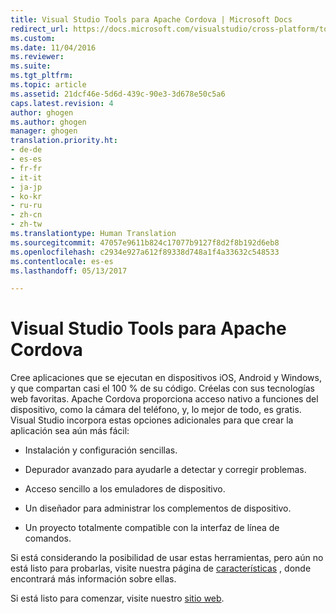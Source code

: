 ```yaml
---
title: Visual Studio Tools para Apache Cordova | Microsoft Docs
redirect_url: https://docs.microsoft.com/visualstudio/cross-platform/tools-for-cordova/
ms.custom: 
ms.date: 11/04/2016
ms.reviewer: 
ms.suite: 
ms.tgt_pltfrm: 
ms.topic: article
ms.assetid: 21dcf46e-5d6d-439c-90e3-3d678e50c5a6
caps.latest.revision: 4
author: ghogen
ms.author: ghogen
manager: ghogen
translation.priority.ht:
- de-de
- es-es
- fr-fr
- it-it
- ja-jp
- ko-kr
- ru-ru
- zh-cn
- zh-tw
ms.translationtype: Human Translation
ms.sourcegitcommit: 47057e9611b824c17077b9127f8d2f8b192d6eb8
ms.openlocfilehash: c2934e927a612f89338d748a1f4a33632c548533
ms.contentlocale: es-es
ms.lasthandoff: 05/13/2017

---
```

# <a name="visual-studio-tools-for-apache-cordova"></a>Visual Studio Tools para Apache Cordova
Cree aplicaciones que se ejecutan en dispositivos iOS, Android y Windows, y que compartan casi el 100 % de su código. Créelas con sus tecnologías web favoritas. Apache Cordova proporciona acceso nativo a funciones del dispositivo, como la cámara del teléfono, y, lo mejor de todo, es gratis. Visual Studio incorpora estas opciones adicionales para que crear la aplicación sea aún más fácil:  
  
-   Instalación y configuración sencillas.  
  
-   Depurador avanzado para ayudarle a detectar y corregir problemas.  
  
-   Acceso sencillo a los emuladores de dispositivo.  
  
-   Un diseñador para administrar los complementos de dispositivo.  
  
-   Un proyecto totalmente compatible con la interfaz de línea de comandos.  
  
 Si está considerando la posibilidad de usar estas herramientas, pero aún no está listo para probarlas, visite nuestra página de [características](https://www.visualstudio.com/explore/cordova-vs) , donde encontrará más información sobre ellas.  
  
 Si está listo para comenzar, visite nuestro [sitio web](http://taco.visualstudio.com/en-us/docs/get-started-vs-tools-apache-cordova/).

